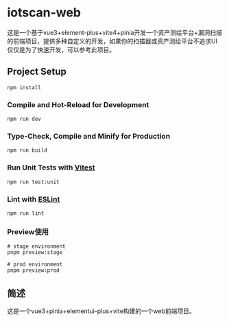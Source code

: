 # iotscan-web

这是一个基于vue3+element-plus+vite4+pinia开发一个资产测绘平台+漏洞扫描的前端项目，提供多种自定义的开发，如果你的扫描器或资产测绘平台不追求UI仅仅是为了快速开发，可以参考此项目。

## Project Setup

```shell
npm install
```

### Compile and Hot-Reload for Development

```shell
npm run dev
```

### Type-Check, Compile and Minify for Production

```shell
npm run build
```

### Run Unit Tests with [Vitest](https://vitest.dev/)

```shell
npm run test:unit
```

### Lint with [ESLint](https://eslint.org/)

```shell
npm run lint
```

### Preview使用

```shell
# stage environment
pnpm preview:stage

# prod environment
pnpm preview:prod
```

## 简述

这是一个vue3+pinia+elementui-plus+vite构建的一个web前端项目。